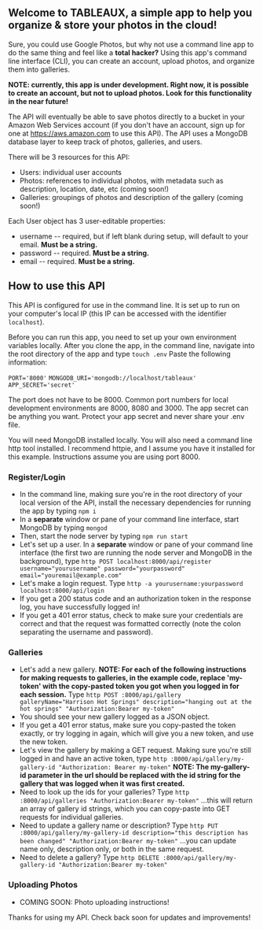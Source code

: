 ## Welcome to TABLEAUX, a simple app to help you organize & store your photos in the cloud!

Sure, you could use Google Photos, but why not use a command line app to do the same thing and feel like a **total hacker?** Using this app's command line interface (CLI), you can create an account, upload photos, and organize them into galleries.

**NOTE: currently, this app is under development. Right now, it is possible to create an account, but not to upload photos. Look for this functionality in the near future!**

The API will eventually be able to save photos directly to a bucket in your Amazon Web Services account (if you don't have an account, sign up for one at https://aws.amazon.com to use this API). The API uses a MongoDB database layer to keep track of photos, galleries, and users.

There will be 3 resources for this API:
  * Users: individual user accounts
  * Photos: references to individual photos, with metadata such as description, location, date, etc (coming soon!)
  * Galleries: groupings of photos and description of the gallery (coming soon!)

Each User object has 3 user-editable properties:
  * username -- required, but if left blank during setup, will default to your email. **Must be a string.**
  * password -- required. **Must be a string.**
  * email -- required. **Must be a string.**

## How to use this API

This API is configured for use in the command line. It is set up to run on your computer's local IP (this IP can be accessed with the identifier `localhost`).

Before you can run this app, you need to set up your own environment variables locally. After you clone the app, in the command line, navigate into the root directory of the app and type `touch .env`
Paste the following information:

`PORT='8000'`
`MONGODB_URI='mongodb://localhost/tableaux'`
`APP_SECRET='secret'`

The port does not have to be 8000. Common port numbers for local development environments are 8000, 8080 and 3000. The app secret can be anything you want. Protect your app secret and never share your .env file.

You will need MongoDB installed locally. You will also need a command line http tool installed. I recommend httpie, and I assume you have it installed for this example. Instructions assume you are using port 8000.

### Register/Login
  * In the command line, making sure you're in the root directory of your local version of the API, install the necessary dependencies for running the app by typing `npm i`
  * In a **separate** window or pane of your command line interface, start MongoDB by typing `mongod`
  * Then, start the node server by typing `npm run start`
  * Let's set up a user. In a **separate** window or pane of your command line interface (the first two are running the node server and MongoDB in the background), type `http POST localhost:8000/api/register username="yourusername" password="yourpassword" email="youremail@example.com"`
  * Let's make a login request. Type `http -a yourusername:yourpassword localhost:8000/api/login`
  * If you get a 200 status code and an authorization token in the response log, you have successfully logged in!
  * If you get a 401 error status, check to make sure your credentials are correct and that the request was formatted correctly (note the colon separating the username and password).

### Galleries
  * Let's add a new gallery. **NOTE: For each of the following instructions for making requests to galleries, in the example code, replace 'my-token' with the copy-pasted token you got when you logged in for each session.** Type `http POST :8000/api/gallery galleryName="Harrison Hot Springs" description="hanging out at the hot springs" "Authorization:Bearer my-token"`
  * You should see your new gallery logged as a JSON object.
  * If you get a 401 error status, make sure you copy-pasted the token exactly, or try logging in again, which will give you a new token, and use the new token.
  * Let's view the gallery by making a GET request. Making sure you're still logged in and have an active token, type `http :8000/api/gallery/my-gallery-id "Authorization: Bearer my-token"` **NOTE: The my-gallery-id parameter in the url should be replaced with the id string for the gallery that was logged when it was first created.**
  * Need to look up the ids for your galleries? Type `http :8000/api/galleries "Authorization:Bearer my-token"` ...this will return an array of gallery id strings, which you can copy-paste into GET requests for individual galleries.
  * Need to update a gallery name or description? Type `http PUT :8000/api/gallery/my-gallery-id description="this description has been changed" "Authorization:Bearer my-token"` ...you can update name only, description only, or both in the same request.
  * Need to delete a gallery? Type `http DELETE :8000/api/gallery/my-gallery-id "Authorization:Bearer my-token"`

### Uploading Photos
  * COMING SOON: Photo uploading instructions!

Thanks for using my API. Check back soon for updates and improvements!
